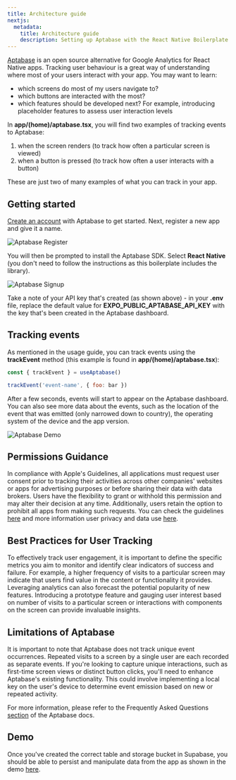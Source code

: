 ```yaml
---
title: Architecture guide
nextjs:
  metadata:
    title: Architecture guide
    description: Setting up Aptabase with the React Native Boilerplate
---
```


[Aptabase](https://aptabase.com/for-react-native) is an open source alternative for Google Analytics for React Native apps. Tracking
user behaviour is a great way of understanding where most of your users interact with your app. You may want to learn:

- which screens do most of my users navigate to?
- which buttons are interacted with the most?
- which features should be developed next? For example, introducing placeholder features to assess user interaction levels

In **app/(home)/aptabase.tsx**, you will find two examples of tracking events to Aptabase:

1. when the screen renders (to track how often a particular screen is viewed)
1. when a button is pressed (to track how often a user interacts with a button)

These are just two of many examples of what you can track in your app.

## Getting started

[Create an account](https://eu.aptabase.com/auth) with Aptabase to get started. Next, register a new app and give it a
name.

![Aptabase Register](/images/aptabase-register-app.png)

You will then be prompted to install the Aptabase SDK. Select **React Native** (you don't need to follow the instructions
as this boilerplate includes the library).

![Aptabase Signup](/images/aptabase-setup.png)

Take a note of your API key that's created (as shown above) - in your **.env** file, replace the default value for
**EXPO_PUBLIC_APTABASE_API_KEY** with the key that's been created in the Aptabase dashboard.

## Tracking events

As mentioned in the usage guide, you can track events using the **trackEvent** method (this example is found in **app/(home)/aptabase.tsx**):

```js
const { trackEvent } = useAptabase()

trackEvent('event-name', { foo: bar })
```

After a few seconds, events will start to appear on the Aptabase dashboard. You can also see more data about the events, such as
the location of the event that was emitted (only narrowed down to country), the operating system of the device and the app version.

![Aptabase Demo](/images/aptabase-demo.png)

## Permissions Guidance

In compliance with Apple's Guidelines, all applications must request user consent prior to tracking their activities across other companies'
websites or apps for advertising purposes or before sharing their data with data brokers. Users have the flexibility to grant or withhold this
permission and may alter their decision at any time. Additionally, users retain the option to prohibit all apps from making such requests. You
can check the guidelines [here](https://support.apple.com/en-gb/guide/iphone/iph4f4cbd242/ios#:~:text=All%20apps%20are%20required%20to,you%20can%20change%20permission%20later)
and more information user privacy and data use [here](https://developer.apple.com/app-store/user-privacy-and-data-use/).

## Best Practices for User Tracking

To effectively track user engagement, it is important to define the specific metrics you aim to monitor and identify clear indicators of success and failure.
For example, a higher frequency of visits to a particular screen may indicate that users find value in the content or functionality it provides. Leveraging
analytics can also forecast the potential popularity of new features. Introducing a prototype feature and gauging user interest based on number of visits to
a particular screen or interactions with components on the screen can provide invaluable insights.

## Limitations of Aptabase

It is important to note that Aptabase does not track unique event occurrences. Repeated visits to a screen by a single user are each recorded as separate events.
If you're looking to capture unique interactions, such as first-time screen views or distinct button clicks, you'll need to enhance Aptabase's existing
functionality. This could involve implementing a local key on the user's device to determine event emission based on new or repeated activity.

For more information, please refer to the Frequently Asked Questions [section](https://aptabase.com/for-react-native) of the Aptabase docs.

## Demo

Once you've created the correct table and storage bucket in Supabase, you should be able to persist and manipulate data from the app as
shown in the demo [here](https://www.veed.io/embed/888b2aef-ba6e-4cb0-a747-8315b9ccf4ff).
